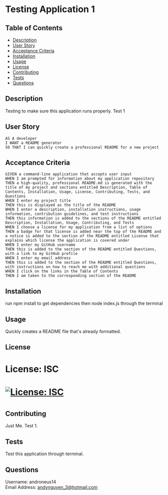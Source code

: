 # Testing Application 1

  ## Table of Contents
  - [Description](#description)
  - [User Story](#user-story)
  - [Acceptance Criteria](#acceptance-criteria)
  - [Installation](#installation)
  - [Usage](#usage)
  - [License](#license)
  - [Contributing](#contributing)
  - [Tests](#tests)
  - [Questions](#questions)

  ## Description
  Testing to make sure this application runs properly. Test 1

  ## User Story

    AS A developer
    I WANT a README generator
    SO THAT I can quickly create a professional README for a new project

  ## Acceptance Criteria

    GIVEN a command-line application that accepts user input
    WHEN I am prompted for information about my application repository
    THEN a high-quality, professional README.md is generated with the title of my project and sections entitled Description, Table of Contents, Installation, Usage, License, Contributing, Tests, and Questions
    WHEN I enter my project title
    THEN this is displayed as the title of the README
    WHEN I enter a description, installation instructions, usage information, contribution guidelines, and test instructions
    THEN this information is added to the sections of the README entitled Description, Installation, Usage, Contributing, and Tests
    WHEN I choose a license for my application from a list of options
    THEN a badge for that license is added near the top of the README and a notice is added to the section of the README entitled License that explains which license the application is covered under
    WHEN I enter my GitHub username
    THEN this is added to the section of the README entitled Questions, with a link to my GitHub profile
    WHEN I enter my email address
    THEN this is added to the section of the README entitled Questions, with instructions on how to reach me with additional questions
    WHEN I click on the links in the Table of Contents
    THEN I am taken to the corresponding section of the README


  ## Installation
  run npm install to get dependencies then node index.js through the terminal
  ## Usage
  Quickly creates a README file that's already formatted.
  ## License
  # License: ISC
  # [![License: ISC](https://img.shields.io/badge/License-ISC-blue.svg)](https://opensource.org/licenses/ISC)
  # 
  ## Contributing
  Just Me. Test 1.
  ## Tests
  Test this application through terminal.
  ## Questions
  Username: androneus14<br />
  Email Address: andynguyen_3@hotmail.com
